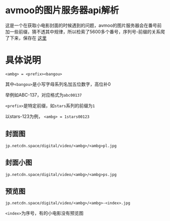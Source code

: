 # avmoo的图片服务器api解析


这是一个在获取小电影封面的时候遇到的问题，avmoo的图片服务器会在番号前加一些前缀，猜不透其中规律，所以检索了5600多个番号，序列号-前缀的关系爬了下来，保存在
<a href='./output/prefix_table'>这里</a>

# 具体说明

```
<ambg> = <prefix><bangou>
```
其中`<bangou>`是小写字母系列名加五位数字，高位补0

举例如ABC-137，对应格式为`abc00137`

`<prefix>`是特定前缀，如`stars`系列的前缀为`1`

以stars-123为例，
`<ambg> = 1stars00123` 
## 封面图
```
jp.netcdn.space/digital/video/<ambg>/<ambg>pl.jpg
```
## 封面小图
```
jp.netcdn.space/digital/video/<ambg>/<ambg>ps.jpg
```
## 预览图
```
jp.netcdn.space/digital/video/<ambg>/<ambg>-<index>.jpg
```
`<index>`为序号，有的小电影没有预览图